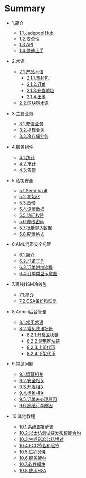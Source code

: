 # Summary

* 1.简介
   * [1.1.Jadepool Hub](README.md)
   * [1.2.安全性](intro/product-security.md)
   * [1.3.API](intro/api.md)
   * [1.4.快速上手](intro/quick-start.md)

* 2.术语
   * [2.1.产品术语](term/jade-terms.md)
      * [2.1.1.热钱包](term/hot-wallet.md)
      * [2.1.2.订单](term/order.md)
      * [2.1.3.充值地址](term/address-pattern.md)
      * [2.1.4.出账](term/transfer-pattern.md)
   * [2.2.区块链术语](term/chain-terms.md)

* 3.主要业务
   * [3.1.充值业务](service/deposit.md)
   * [3.2.提现业务](service/withdraw.md)
   * [3.3.冷存储业务](service/sweep.md)
<!--    * [3.4.抵押业务](staking.md) -->

* 4.服务组件
   * [4.1.统计](module/statistics.md)
   * [4.2.审计](module/audit.md)
   * [4.3.告警](module/warning-service.md)

* 5.私钥安全 
   * [5.1.Seed Vault](security/seed.md)
   * [5.2.初始化](security/seed-init.md)
   * [5.3.备份](security/seed-backup.md)
   * [5.4.设置数据](security/seed-data.md)
   * [5.5.访问权限](security/seed-permission.md)
   * [5.6.修改密码](security/seed-reset.md)
   * [5.7.批量导入数据](security/seed-batch.md)
   * [5.8.配置格式](security/seed-format.md)
   <!-- * [Amazon Cloud HSM](cloudhsm.md)   -->

* 6.AML混币安全托管
   * [6.1.简介](aml-duo/aml-safe.md)
   * [6.2.准备工作](aml-duo/safe-preparation.md)
   * [6.3.订单附加流程](aml-duo/biz-flow.md)
   * [6.4.订单类型示意图](aml-duo/order-type.md)

* 7.离线HSM冷钱包
   * [7.1.简介](hsm-cold/intro.md)
   * [7.2.CSA备份和恢复](hsm-cold/csa-tutorial.md)

* 8.Admin后台管理
   * [8.1.常用术语](admin/admin-terms.md)
   * [8.2.常见使用场景](admin/admin-case.md)
      <!-- * [5.2.1.创建新钱包](wallet-guide.md) -->
      * [8.2.1.开启区块链](admin/enable-chain.md)
      * [8.2.2.禁用区块链](admin/disable-chain.md)
      * [8.2.3.上架代币](admin/enable-token.md)
      * [8.2.4.下架代币](admin/disable-token.md)

* 9.常见问题
   * [9.1.运营相关](faq/general-faq.md)
   * [9.2.安全相关](faq/security-faq.md)
   * [9.3.开发相关](faq/dev-faq.md)
   * [9.4.运维相关](faq/ops-faq.md)
   * [9.5.订单未处理原因](faq/init-reason.md)
   * [9.6.冻结订单原因](faq/holding-reason.md)

* 10.其他教程
   * [10.1.系统部署步骤](tutorial/deploy.md)
   * [10.2.以太坊测试链发布智能合约](tutorial/smart-contract.md)
   * [10.3.生成ECC公私钥对](tutorial/ecc-keypair.md)
   * [10.4.ECC签名和验签](tutorial/ecc-sig.md)
   * [10.5.进程分类](devops/process.md)
   * [10.6.服务架构](devops/infrastructure.md)
   * [10.7.软件模块](devops/module.md)
   * [10.8.使用HSA](tutorial/hsa.md)
   <!-- * [10.5.使用测试链钱包](其他教程/wallet.md) -->
   <!-- * [10.6.测试链水龙头](其他教程/faucet.md) -->
   <!-- * [10.7.区块链浏览器](其他教程/explorer.md) -->
   <!-- * [10.6.使用BLS Keygen](tutorial/bls-keygen-tutorial.md) -->
   <!-- * [10.7.使用DS](tutorial/ds.md) -->

<!-- * 9.单用户全托管+离线冷签名
   * [9.1.简介](offline-sign-mode.md)
   * [9.2.准备工作](preparation.md)
   * [9.3.批处理使用教程](batch-tutorial.md)
   * [9.4.离线签名程序使用教程](cold-signer-tutorial.md) -->

<!-- * 6.运维
   * [6.1.服务架构](运维/infrastructure.md)
   * [6.2.进程分类](运维/process.md)
   * [6.3.软件模块](运维/module.md) -->

<!-- * 7.区块链使用须知
   * [7.1.Blockstack](区块链使用须知/blockstack.md) -->